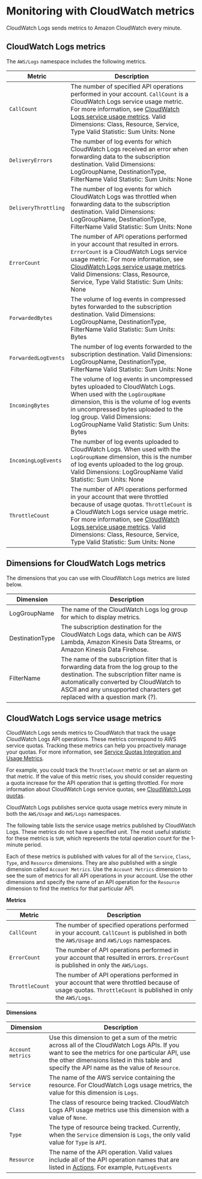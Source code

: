 # Monitoring with CloudWatch metrics<a name="CloudWatch-Logs-Monitoring-CloudWatch-Metrics"></a>

CloudWatch Logs sends metrics to Amazon CloudWatch every minute\.

## CloudWatch Logs metrics<a name="cwl-metrics"></a>

The `AWS/Logs` namespace includes the following metrics\.


| Metric | Description | 
| --- | --- | 
|  `CallCount`  |  The number of specified API operations performed in your account\. `CallCount` is a CloudWatch Logs service usage metric\. For more information, see [CloudWatch Logs service usage metrics](#CloudWatchLogs-Usage-Metrics)\.  Valid Dimensions: Class, Resource, Service, Type Valid Statistic: Sum Units: None | 
|  `DeliveryErrors`  |  The number of log events for which CloudWatch Logs received an error when forwarding data to the subscription destination\. Valid Dimensions: LogGroupName, DestinationType, FilterName Valid Statistic: Sum Units: None  | 
|  `DeliveryThrottling`  |  The number of log events for which CloudWatch Logs was throttled when forwarding data to the subscription destination\. Valid Dimensions: LogGroupName, DestinationType, FilterName Valid Statistic: Sum Units: None  | 
|  `ErrorCount`  |  The number of API operations performed in your account that resulted in errors\. `ErrorCount` is a CloudWatch Logs service usage metric\. For more information, see [CloudWatch Logs service usage metrics](#CloudWatchLogs-Usage-Metrics)\.  Valid Dimensions: Class, Resource, Service, Type Valid Statistic: Sum Units: None | 
|  `ForwardedBytes`  |  The volume of log events in compressed bytes forwarded to the subscription destination\. Valid Dimensions: LogGroupName, DestinationType, FilterName  Valid Statistic: Sum Units: Bytes  | 
|  `ForwardedLogEvents`  |  The number of log events forwarded to the subscription destination\. Valid Dimensions: LogGroupName, DestinationType, FilterName Valid Statistic: Sum Units: None  | 
|  `IncomingBytes`  |  The volume of log events in uncompressed bytes uploaded to CloudWatch Logs\. When used with the `LogGroupName` dimension, this is the volume of log events in uncompressed bytes uploaded to the log group\. Valid Dimensions: LogGroupName Valid Statistic: Sum Units: Bytes  | 
|  `IncomingLogEvents`  |  The number of log events uploaded to CloudWatch Logs\. When used with the `LogGroupName` dimension, this is the number of log events uploaded to the log group\.  Valid Dimensions: LogGroupName Valid Statistic: Sum Units: None  | 
|  `ThrottleCount`  |  The number of API operations performed in your account that were throttled because of usage quotas\. `ThrottleCount` is a CloudWatch Logs service usage metric\. For more information, see [CloudWatch Logs service usage metrics](#CloudWatchLogs-Usage-Metrics)\.  Valid Dimensions: Class, Resource, Service, Type Valid Statistic: Sum Units: None | 

## Dimensions for CloudWatch Logs metrics<a name="cwl-dimensions"></a>

The dimensions that you can use with CloudWatch Logs metrics are listed below\.


|  Dimension  |  Description  | 
| --- | --- | 
|  LogGroupName  |  The name of the CloudWatch Logs log group for which to display metrics\.  | 
|  DestinationType  |  The subscription destination for the CloudWatch Logs data, which can be AWS Lambda, Amazon Kinesis Data Streams, or Amazon Kinesis Data Firehose\.  | 
|  FilterName  |  The name of the subscription filter that is forwarding data from the log group to the destination\. The subscription filter name is automatically converted by CloudWatch to ASCII and any unsupported characters get replaced with a question mark \(?\)\.  | 

## CloudWatch Logs service usage metrics<a name="CloudWatchLogs-Usage-Metrics"></a>

CloudWatch Logs sends metrics to CloudWatch that track the usage CloudWatch Logs API operations\. These metrics correspond to AWS service quotas\. Tracking these metrics can help you proactively manage your quotas\. For more information, see [ Service Quotas Integration and Usage Metrics](https://docs.aws.amazon.com/AmazonCloudWatch/latest/monitoring/CloudWatch-Service-Quota-Integration.html)\.

For example, you could track the `ThrottleCount` metric or set an alarm on that metric\. If the value of this metric rises, you should consider requesting a quota increase for the API operation that is getting throttled\. For more information about CloudWatch Logs service quotas, see [CloudWatch Logs quotas](cloudwatch_limits_cwl.md)\.

CloudWatch Logs publishes service quota usage metrics every minute in both the `AWS/Usage` and `AWS/Logs` namespaces\.

The following table lists the service usage metrics published by CloudWatch Logs\. These metrics do not have a specified unit\. The most useful statistic for these metrics is `SUM`, which represents the total operation count for the 1\-minute period\.

Each of these metrics is published with values for all of the `Service`, `Class`, `Type`, and `Resource` dimensions\. They are also published with a single dimension called `Account Metrics`\. Use the `Account Metrics` dimension to see the sum of metrics for all API operations in your account\. Use the other dimensions and specify the name of an API operation for the `Resource` dimension to find the metrics for that particular API\. 

**Metrics**


| Metric | Description | 
| --- | --- | 
|  `CallCount`  |  The number of specified operations performed in your account\. `CallCount` is published in both the `AWS/Usage` and `AWS/Logs` namespaces\.   | 
|  `ErrorCount`  |  The number of API operations performed in your account that resulted in errors\. `ErrorCount` is published in only the `AWS/Logs`\.  | 
|  `ThrottleCount`  |  The number of API operations performed in your account that were throttled because of usage quotas\. `ThrottleCount` is published in only the `AWS/Logs`\.   | 

**Dimensions**


| Dimension | Description | 
| --- | --- | 
|  `Account metrics`  |  Use this dimension to get a sum of the metric across all of the CloudWatch Logs APIs\. If you want to see the metrics for one particular API, use the other dimensions listed in this table and specify the API name as the value of `Resource`\.  | 
|  `Service`  |  The name of the AWS service containing the resource\. For CloudWatch Logs usage metrics, the value for this dimension is `Logs`\.  | 
|  `Class`  |  The class of resource being tracked\. CloudWatch Logs API usage metrics use this dimension with a value of `None`\.  | 
|  `Type`  |  The type of resource being tracked\. Currently, when the `Service` dimension is `Logs`, the only valid value for `Type` is `API`\.  | 
|  `Resource`  |  The name of the API operation\. Valid values include all of the API operation names that are listed in [ Actions](https://docs.aws.amazon.com/AmazonCloudWatchLogs/latest/APIReference/API_Operations.html)\. For example, `PutLogEvents`  | 